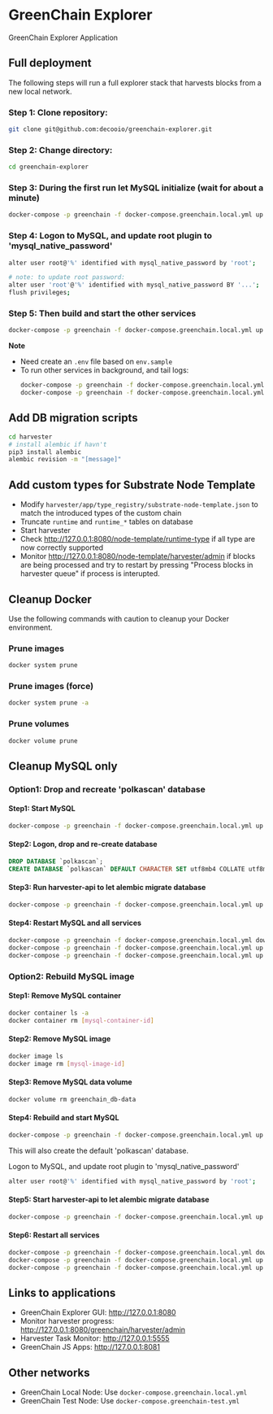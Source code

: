 # GreenChain Explorer
GreenChain Explorer Application

## Full deployment
The following steps will run a full explorer stack that harvests blocks from a new local network.

### Step 1: Clone repository: 
```bash
git clone git@github.com:decooio/greenchain-explorer.git
```
### Step 2: Change directory: 
```bash
cd greenchain-explorer
```
### Step 3: During the first run let MySQL initialize (wait for about a minute)
```bash
docker-compose -p greenchain -f docker-compose.greenchain.local.yml up -d mysql
```
### Step 4: Logon to MySQL, and update root plugin to 'mysql_native_password'
```bash
alter user root@'%' identified with mysql_native_password by 'root';

# note: to update root password:
alter user 'root'@'%' identified with mysql_native_password BY '...';
flush privileges;
```
### Step 5: Then build and start the other services
```bash
docker-compose -p greenchain -f docker-compose.greenchain.local.yml up --build
```

**Note**
- Need create an `.env` file based on `env.sample`
- To run other services in background, and tail logs:
  ```bash
  docker-compose -p greenchain -f docker-compose.greenchain.local.yml up -d --build
  docker-compose -p greenchain -f docker-compose.greenchain.local.yml logs --follow
  ```


## Add DB migration scripts
```bash
cd harvester
# install alembic if havn't
pip3 install alembic  
alembic revision -m "[message]"
```

## Add custom types for Substrate Node Template

* Modify `harvester/app/type_registry/substrate-node-template.json` to match the introduced types of the custom chain
* Truncate `runtime` and `runtime_*` tables on database
* Start harvester
* Check http://127.0.0.1:8080/node-template/runtime-type if all type are now correctly supported
* Monitor http://127.0.0.1:8080/node-template/harvester/admin if blocks are being processed and try to restart by pressing "Process blocks in harvester queue" if process is interupted.

## Cleanup Docker
Use the following commands with caution to cleanup your Docker environment.

### Prune images
```bash
docker system prune
```

### Prune images (force)
```bash
docker system prune -a
```

### Prune volumes
```bash
docker volume prune
```

## Cleanup MySQL only

### Option1: Drop and recreate 'polkascan' database

#### Step1: Start MySQL
```bash
docker-compose -p greenchain -f docker-compose.greenchain.local.yml up -d mysql
```

#### Step2: Logon, drop and re-create database
```sql
DROP DATABASE `polkascan`;
CREATE DATABASE `polkascan` DEFAULT CHARACTER SET utf8mb4 COLLATE utf8mb4_0900_ai_ci DEFAULT ENCRYPTION='N';
```

#### Step3: Run harvester-api to let alembic migrate database
```bash
docker-compose -p greenchain -f docker-compose.greenchain.local.yml up harvester-api
```

#### Step4: Restart MySQL and all services
```bash
docker-compose -p greenchain -f docker-compose.greenchain.local.yml down
docker-compose -p greenchain -f docker-compose.greenchain.local.yml up -d mysql
docker-compose -p greenchain -f docker-compose.greenchain.local.yml up --build
```

### Option2: Rebuild MySQL image

#### Step1: Remove MySQL container
```bash
docker container ls -a
docker container rm [mysql-container-id]
```

#### Step2: Remove MySQL image
```bash
docker image ls
docker image rm [mysql-image-id]
```

#### Step3: Remove MySQL data volume
```bash
docker volume rm greenchain_db-data
```

#### Step4: Rebuild and start MySQL 
```bash
docker-compose -p greenchain -f docker-compose.greenchain.local.yml up -d mysql
```
This will also create the default 'polkascan' database.

Logon to MySQL, and update root plugin to 'mysql_native_password'
```bash
alter user root@'%' identified with mysql_native_password by 'root';
```

#### Step5: Start harvester-api to let alembic migrate database
```bash
docker-compose -p greenchain -f docker-compose.greenchain.local.yml up harvester-api
```

#### Step6: Restart all services
```bash
docker-compose -p greenchain -f docker-compose.greenchain.local.yml down
docker-compose -p greenchain -f docker-compose.greenchain.local.yml up -d mysql
docker-compose -p greenchain -f docker-compose.greenchain.local.yml up --build
```


## Links to applications
* GreenChain Explorer GUI: http://127.0.0.1:8080
* Monitor harvester progress: http://127.0.0.1:8080/greenchain/harvester/admin
* Harvester Task Monitor: http://127.0.0.1:5555
* GreenChain JS Apps: http://127.0.0.1:8081

## Other networks

* GreenChain Local Node: Use `docker-compose.greenchain.local.yml`
* GreenChain Test Node: Use `docker-compose.greenchain-test.yml`
